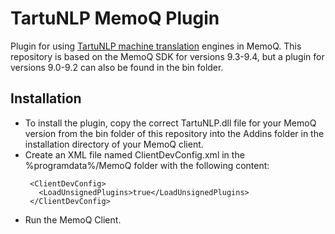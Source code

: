 ﻿# TartuNLP MemoQ Plugin
Plugin for using [TartuNLP machine translation](https://www.neurotolge.ee) engines in MemoQ. This repository is based on the MemoQ SDK for versions 9.3-9.4, but a plugin for versions 9.0-9.2 can also be found in the bin folder.

## Installation
- To install the plugin, copy the correct TartuNLP.dll file for your MemoQ version from the bin folder of this repository into the Addins folder in the installation directory of your MemoQ client. 
- Create an XML file named ClientDevConfig.xml in the %programdata%/MemoQ folder with the following content:
    ```<?xml version="1.0" encoding="utf-8"?>
     <ClientDevConfig>
       <LoadUnsignedPlugins>true</LoadUnsignedPlugins>
     </ClientDevConfig>
    ```
- Run the MemoQ Client.
